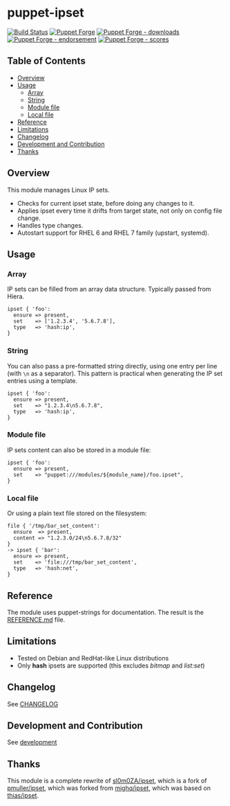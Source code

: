 # puppet-ipset

[![Build Status](https://travis-ci.org/voxpupuli/puppet-ipset.svg?branch=master)](https://travis-ci.org/voxpupuli/puppet-ipset)
[![Puppet Forge](https://img.shields.io/puppetforge/v/puppet/ipset.svg)](https://forge.puppetlabs.com/puppet/ipset)
[![Puppet Forge - downloads](https://img.shields.io/puppetforge/dt/puppet/ipset.svg)](https://forge.puppetlabs.com/puppet/ipset)
[![Puppet Forge - endorsement](https://img.shields.io/puppetforge/e/puppet/ipset.svg)](https://forge.puppetlabs.com/puppet/ipset)
[![Puppet Forge - scores](https://img.shields.io/puppetforge/f/puppet/ipset.svg)](https://forge.puppetlabs.com/puppet/ipset)

## Table of Contents

* [Overview](#overview)
* [Usage](#usage)
  * [Array](#array)
  * [String](#string)
  * [Module file](#module-file)
  * [Local file](#local-file)
* [Reference](#reference)
* [Limitations](#limitations)
* [Changelog](#changelog)
* [Development and Contribution](#development-and-contribution)
* [Thanks](#thanks)

## Overview

This module manages Linux IP sets.

* Checks for current ipset state, before doing any changes to it.
* Applies ipset every time it drifts from target state,
  not only on config file change.
* Handles type changes.
* Autostart support for RHEL 6 and RHEL 7 family (upstart, systemd).

## Usage

### Array

IP sets can be filled from an array data structure.
Typically passed from Hiera.

```puppet
ipset { 'foo':
  ensure => present,
  set    => ['1.2.3.4', '5.6.7.8'],
  type   => 'hash:ip',
}
```

### String

You can also pass a pre-formatted string directly, using one entry per line
(with ``\n`` as a separator).
This pattern is practical when generating the IP set entries using a template.

```puppet
ipset { 'foo':
  ensure => present,
  set    => "1.2.3.4\n5.6.7.8",
  type   => 'hash:ip',
}
```

### Module file

IP sets content can also be stored in a module file:

```puppet
ipset { 'foo':
  ensure => present,
  set    => "puppet:///modules/${module_name}/foo.ipset",
}
```

### Local file

Or using a plain text file stored on the filesystem:

```puppet
file { '/tmp/bar_set_content':
  ensure  => present,
  content => "1.2.3.0/24\n5.6.7.8/32"
}
-> ipset { 'bar':
  ensure => present,
  set    => 'file:///tmp/bar_set_content',
  type   => 'hash:net',
}
```

## Reference

The module uses puppet-strings for documentation. The result is the
[REFERENCE.md](REFERENCE.md) file.

## Limitations

* Tested on Debian and RedHat-like Linux distributions
* Only **hash** ipsets are supported (this excludes *bitmap* and *list:set*)

## Changelog

See [CHANGELOG](https://github.com/voxpupuli/puppet-ipset/blob/master/CHANGELOG.md)

## Development and Contribution

See [development](https://github.com/voxpupuli/puppet-ipset/blob/master/.github/CONTRIBUTING.md)

## Thanks

This module is a complete rewrite of [sl0m0ZA/ipset](https://github.com/sl0m0ZA/puppet-ipset),
which is a fork of [pmuller/ipset](https://forge.puppet.com/pmuller/ipset),
which was forked from [mighq/ipset](https://github.com/mighq/puppet-ipset),
which was based on [thias/ipset](https://github.com/thias/puppet-ipset).
